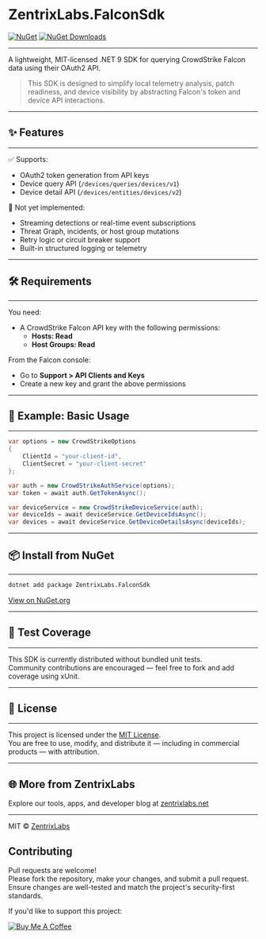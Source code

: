 # ZentrixLabs.FalconSdk

[![NuGet](https://img.shields.io/nuget/v/ZentrixLabs.FalconSdk.svg)](https://www.nuget.org/packages/ZentrixLabs.FalconSdk/)
[![NuGet Downloads](https://img.shields.io/nuget/dt/ZentrixLabs.FalconSdk.svg)](https://www.nuget.org/packages/ZentrixLabs.FalconSdk/)

---

A lightweight, MIT-licensed .NET 9 SDK for querying CrowdStrike Falcon data using their OAuth2 API.

> This SDK is designed to simplify local telemetry analysis, patch readiness, and device visibility by abstracting Falcon's token and device API interactions.

---

## ✨ Features

---

✅ Supports:
- OAuth2 token generation from API keys  
- Device query API (`/devices/queries/devices/v1`)  
- Device detail API (`/devices/entities/devices/v2`)  

🚧 Not yet implemented:
- Streaming detections or real-time event subscriptions  
- Threat Graph, incidents, or host group mutations  
- Retry logic or circuit breaker support  
- Built-in structured logging or telemetry

---

## 🛠 Requirements

---

You need:
- A CrowdStrike Falcon API key with the following permissions:
  - **Hosts: Read**
  - **Host Groups: Read**

From the Falcon console:
- Go to **Support > API Clients and Keys**
- Create a new key and grant the above permissions

---

## 🔐 Example: Basic Usage

---

```csharp
var options = new CrowdStrikeOptions
{
    ClientId = "your-client-id",
    ClientSecret = "your-client-secret"
};

var auth = new CrowdStrikeAuthService(options);
var token = await auth.GetTokenAsync();

var deviceService = new CrowdStrikeDeviceService(auth);
var deviceIds = await deviceService.GetDeviceIdsAsync();
var devices = await deviceService.GetDeviceDetailsAsync(deviceIds);
```

---

## 📦 Install from NuGet

---

```bash
dotnet add package ZentrixLabs.FalconSdk
```

[View on NuGet.org](https://www.nuget.org/packages/ZentrixLabs.FalconSdk/)

---

## 🧪 Test Coverage

---

This SDK is currently distributed without bundled unit tests.  
Community contributions are encouraged — feel free to fork and add coverage using xUnit.

---

## 📝 License

---

This project is licensed under the [MIT License](LICENSE).  
You are free to use, modify, and distribute it — including in commercial products — with attribution.

---

## 🌐 More from ZentrixLabs

Explore our tools, apps, and developer blog at [zentrixlabs.net](https://zentrixlabs.net)

---

MIT © [ZentrixLabs](https://github.com/ZentrixLabs/ZentrixLabs.FalconSdk)


## Contributing
Pull requests are welcome!  
Please fork the repository, make your changes, and submit a pull request.  
Ensure changes are well-tested and match the project's security-first standards.

If you'd like to support this project:

[![Buy Me A Coffee](https://cdn.buymeacoffee.com/buttons/default-orange.png)](https://www.buymeacoffee.com/Mainframe79)
